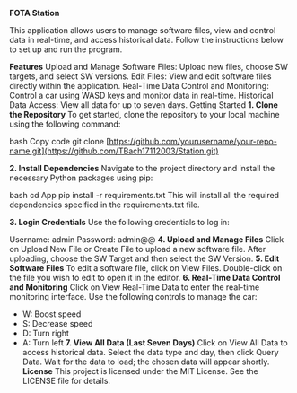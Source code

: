**FOTA Station**


This application allows users to manage software files, view and control data in real-time, and access historical data. Follow the instructions below to set up and run the program.

**Features**
Upload and Manage Software Files: Upload new files, choose SW targets, and select SW versions.
Edit Files: View and edit software files directly within the application.
Real-Time Data Control and Monitoring: Control a car using WASD keys and monitor data in real-time.
Historical Data Access: View all data for up to seven days.
Getting Started
**1. Clone the Repository**
To get started, clone the repository to your local machine using the following command:

bash
Copy code
git clone [https://github.com/yourusername/your-repo-name.git](https://github.com/TBach17112003/Station.git)

**2. Install Dependencies**
Navigate to the project directory and install the necessary Python packages using pip:

bash
cd App
pip install -r requirements.txt
This will install all the required dependencies specified in the requirements.txt file.

**3. Login Credentials**
Use the following credentials to log in:

Username: admin
Password: admin@@
**4. Upload and Manage Files**
Click on Upload New File or Create File to upload a new software file.
After uploading, choose the SW Target and then select the SW Version.
**5. Edit Software Files**
To edit a software file, click on View Files.
Double-click on the file you wish to edit to open it in the editor.
**6. Real-Time Data Control and Monitoring**
Click on View Real-Time Data to enter the real-time monitoring interface.
Use the following controls to manage the car:
- W: Boost speed
- S: Decrease speed
- D: Turn right
- A: Turn left
**7. View All Data (Last Seven Days)**
Click on View All Data to access historical data.
Select the data type and day, then click Query Data.
Wait for the data to load; the chosen data will appear shortly.
**License**
This project is licensed under the MIT License. See the LICENSE file for details.
